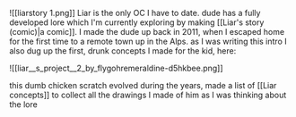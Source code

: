 ![[liarstory 1.png]]
Liar is the only OC I have to date. dude has a fully developed lore which I'm currently exploring by making [[Liar's story (comic)|a comic]]. I made the dude up back in 2011, when I escaped home for the first time to a remote town up in the Alps. as I was writing this intro I also dug up the first, drunk concepts I made for the kid, here:

![[liar__s_project__2_by_flygohremeraldine-d5hkbee.png]]

this dumb chicken scratch evolved during the years, made a list of [[Liar concepts]] to collect all the drawings I made of him as I was thinking about the lore